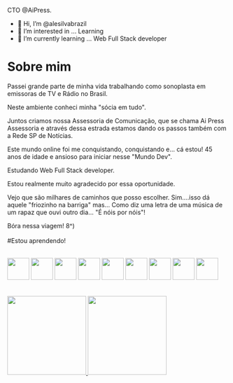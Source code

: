 <p dir="auto">CTO @AiPress.</p>

- 👋 Hi, I’m @alesilvabrazil
- 👀 I’m interested in ... Learning
- 🌱 I’m currently learning ... Web Full Stack developer

<!---
alesilvabrazil/alesilvabrazil is a ✨ special ✨ repository because its `README.md` (this file) appears on your GitHub profile.
You can click the Preview link to take a look at your changes.
--->

# Sobre mim

Passei grande parte de minha vida trabalhando como sonoplasta em emissoras de TV e Rádio no Brasil.

Neste ambiente conheci minha "sócia em tudo".

Juntos criamos nossa Assessoria de Comunicação, que se chama Ai Press Assessoria e através dessa estrada estamos dando os passos também com a Rede SP de Notícias.

Este mundo online foi me conquistando, conquistando e... cá estou! 45 anos de idade e ansioso para iniciar nesse "Mundo Dev".

Estudando Web Full Stack developer.

Estou realmente muito agradecido por essa oportunidade.

Vejo que são milhares de caminhos que posso escolher. Sim....isso dá aquele "friozinho na barriga" mas... Como diz uma letra de uma música de um rapaz que ouvi outro dia... "É nóis por nóis"!

Bóra nessa viagem! 8^)
</br>
</br>
#Estou aprendendo!
</br>
</br>
<div>
<img src="https://cdn.jsdelivr.net/gh/devicons/devicon@latest/icons/html5/html5-original-wordmark.svg" width=50px />
<img src="https://cdn.jsdelivr.net/gh/devicons/devicon@latest/icons/css3/css3-original-wordmark.svg" width=50px />
<img src="https://cdn.jsdelivr.net/gh/devicons/devicon@latest/icons/javascript/javascript-original.svg" width=50px />
<img src="https://cdn.jsdelivr.net/gh/devicons/devicon@latest/icons/nodejs/nodejs-original-wordmark.svg" width=50px/>
<img src="https://cdn.jsdelivr.net/gh/devicons/devicon@latest/icons/bootstrap/bootstrap-original-wordmark.svg" width=50px/>
<img src="https://cdn.jsdelivr.net/gh/devicons/devicon@latest/icons/wordpress/wordpress-original.svg" width=50px/>
<img src="https://cdn.jsdelivr.net/gh/devicons/devicon@latest/icons/react/react-original.svg" width=50px/>
<img src="https://cdn.jsdelivr.net/gh/devicons/devicon@latest/icons/nextjs/nextjs-original-wordmark.svg" width=50px/>
<img src="https://cdn.jsdelivr.net/gh/devicons/devicon@latest/icons/typescript/typescript-original.svg" width=50px />
</div>
          
</br>
</br>
<div>
<a href="https://github.com/alesilvabrazil">
<img loading="lazy" height="180em" src="https://github-readme-stats.vercel.app/api/top-langs/?username=alesilvabrazil&layout=compact&langs_count=7&theme=dracula"/>
<img loading="lazy" height="180em" src="https://github-readme-stats.vercel.app/api?username=alesilvabrazil&show_icons=true&theme=dracula&include_all_commits=true&count_private=true"/>
</div>
    
          
          
          
          

          
          
          


